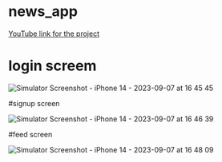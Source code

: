 # news_app
 

[YouTube link for the project](https://youtube.com/shorts/yUtEVD8tAys?feature=share) 
 

# login screem 

![Simulator Screenshot - iPhone 14 - 2023-09-07 at 16 45 45](https://github.com/TusharKhari/qtm-/assets/88612651/31025c5d-ff58-462c-a4ca-7415477fea5b)


#signup screen

![Simulator Screenshot - iPhone 14 - 2023-09-07 at 16 46 39](https://github.com/TusharKhari/qtm-/assets/88612651/1b53669e-a5c3-4947-8e14-c9b0b610ffae)

#feed screen 

![Simulator Screenshot - iPhone 14 - 2023-09-07 at 16 48 09](https://github.com/TusharKhari/qtm-/assets/88612651/137b024c-2408-45fa-b114-02a3e62140aa)
